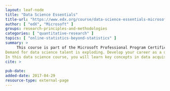 ```yaml
---
layout: leaf-node
title: "Data Science Essentials"
title-url: "https://www.edx.org/course/data-science-essentials-microsoft-dat203-1x-3"
author: [ "edX", "Microsoft" ]
groups: research-principles-and-methodologies
categories: [ "quantitative-research" ]
topics: [ "online-statistics-beyond-statistics" ]
summary: >
     This course is part of the Microsoft Professional Program Certificate in Data Science.
Demand for data science talent is exploding. Develop your career as a data scientist, as you explore essential skills and principles with experts from Duke University and Microsoft.
In this data science course, you will learn key concepts in data acquisition, preparation, exploration, and visualization taught alongside practical application oriented examples such as how to build a cloud data science solution using Microsoft Azure Machine Learning platform, or with R, and Python on Azure stack.
cite: >
     
pub-date: 
added-date: 2017-04-29
resource-type: external-page
---
```

